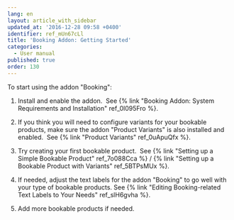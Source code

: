 ```yaml
---
lang: en
layout: article_with_sidebar
updated_at: '2016-12-28 09:58 +0400'
identifier: ref_mUn67cLl
title: 'Booking Addon: Getting Started'
categories:
  - User manual
published: true
order: 130
---
```


To start using the addon "Booking":

1.  Install and enable the addon. 
    See {% link "Booking Addon: System Requirements and Installation" ref_0l095Fro %}.

2.  If you think you will need to configure variants for your bookable products, make sure the addon "Product Variants" is also installed and enabled. 
    See {% link "Product Variants" ref_0uApuQfx %}.

3.  Try creating your first bookable product. 
    See {% link "Setting up a Simple Bookable Product" ref_7o088Cca %} / {% link "Setting up a Bookable Product with Variants" ref_5BTPsMUx %}.

4.  If needed, adjust the text labels for the addon "Booking" to go well with your type of bookable products.
    See {% link "Editing Booking-related Text Labels to Your Needs" ref_slH6gvha %}.

5.  Add more bookable products if needed.
